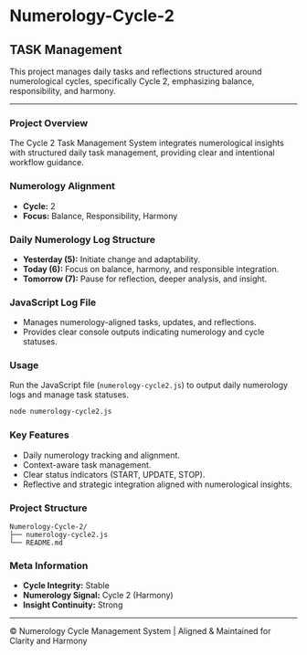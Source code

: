 # Numerology-Cycle-2

## TASK Management

This project manages daily tasks and reflections structured around numerological cycles, specifically Cycle 2, emphasizing balance, responsibility, and harmony.

---

### Project Overview

The Cycle 2 Task Management System integrates numerological insights with structured daily task management, providing clear and intentional workflow guidance.

### Numerology Alignment

- **Cycle:** 2
- **Focus:** Balance, Responsibility, Harmony

### Daily Numerology Log Structure

- **Yesterday (5):** Initiate change and adaptability.
- **Today (6):** Focus on balance, harmony, and responsible integration.
- **Tomorrow (7):** Pause for reflection, deeper analysis, and insight.

### JavaScript Log File

- Manages numerology-aligned tasks, updates, and reflections.
- Provides clear console outputs indicating numerology and cycle statuses.

### Usage

Run the JavaScript file (`numerology-cycle2.js`) to output daily numerology logs and manage task statuses.

```bash
node numerology-cycle2.js
```

### Key Features

- Daily numerology tracking and alignment.
- Context-aware task management.
- Clear status indicators (START, UPDATE, STOP).
- Reflective and strategic integration aligned with numerological insights.

### Project Structure

```
Numerology-Cycle-2/
├── numerology-cycle2.js
└── README.md
```

### Meta Information

- **Cycle Integrity:** Stable
- **Numerology Signal:** Cycle 2 (Harmony)
- **Insight Continuity:** Strong

---

© Numerology Cycle Management System | Aligned & Maintained for Clarity and Harmony
